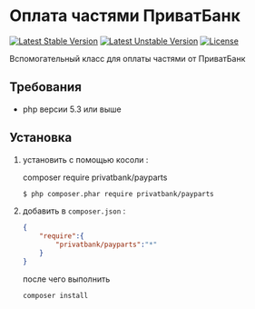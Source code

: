 # Оплата частями ПриватБанк

[![Latest Stable Version](https://poser.pugx.org/privatbank/payparts/v/stable)](https://packagist.org/packages/privatbank/payparts)
[![Latest Unstable Version](https://poser.pugx.org/privatbank/payparts/v/unstable)](https://packagist.org/packages/privatbank/payparts)
[![License](https://poser.pugx.org/privatbank/payparts/license)](https://packagist.org/packages/privatbank/payparts)

Вспомогательный класс для оплаты частями от ПриватБанк

## Требования

* php версии 5.3 или выше

## Установка

1. установить с помощью косоли :

    composer require privatbank/payparts
    
    ```bash
    $ php composer.phar require privatbank/payparts
    ```
    

2. добавить в `composer.json` :

    ```json
    {
        "require":{
            "privatbank/payparts":"*"
        }
    }
    ```
    
    после чего выполнить 
    
    ```bash
    composer install
    ```
